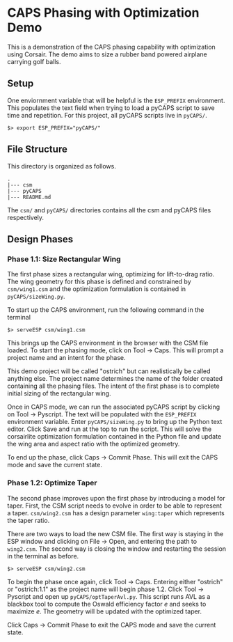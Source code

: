 # CAPS Phasing with Optimization Demo

This is a demonstration of the CAPS phasing capability with optimization using Corsair. The demo aims to size a rubber band powered airplane carrying golf balls. 

## Setup
One enviornment variable that will be helpful is the `ESP_PREFIX` environment. This populates the text field when trying to load a pyCAPS script to save time and repetition. For this project, all pyCAPS scripts live in `pyCAPS/`.
```
$> export ESP_PREFIX="pyCAPS/"
```

## File Structure
This directory is organized as follows.
```
.
|--- csm
|--- pyCAPS
|--- README.md
```
The `csm/` and `pyCAPS/` directories contains all the csm and pyCAPS files respectively.

## Design Phases

### Phase 1.1: Size Rectangular Wing
The first phase sizes a rectangular wing, optimizing for lift-to-drag ratio. The wing geometry for this phase is defined and constrained by `csm/wing1.csm` and the optimization formulation is contained in `pyCAPS/sizeWing.py`. 

To start up the CAPS environment, run the following command in the terminal
```
$> serveESP csm/wing1.csm
```
This brings up the CAPS environment in the browser with the CSM file loaded. To start the phasing mode, click on Tool -> Caps. This will prompt a project name and an intent for the phase.

This demo project will be called "ostrich" but can realistically be called anything else. The project name determines the name of the folder created containing all the phasing files. The intent of the first phase is to complete initial sizing of the rectangular wing. 

Once in CAPS mode, we can run the associated pyCAPS script by clicking on Tool -> Pyscript. The text will be populated with the `ESP_PREFIX` environment variable. Enter `pyCAPS/sizeWing.py` to bring up the Python text editor. Click Save and run at the top to run the script. This will solve the corsairlite optimization formulation contained in the Python file and update the wing area and aspect ratio with the optimized geometry.

To end up the phase, click Caps -> Commit Phase. This will exit the CAPS mode and save the current state.

### Phase 1.2: Optimize Taper
The second phase improves upon the first phase by introducing a model for taper. First, the CSM script needs to evolve in order to be able to represent a taper. `csm/wing2.csm` has a design parameter `wing:taper` which represents the taper ratio.

There are two ways to load the new CSM file. The first way is staying in the ESP window and clicking on File -> Open, and entering the path to `wing2.csm`. The second way is closing the window and restarting the session in the terminal as before.
```
$> serveESP csm/wing2.csm
```
To begin the phase once again, click Tool -> Caps. Entering either "ostrich" or "ostrich:1.1" as the project name will begin phase 1.2. Click Tool -> Pyscript and open up `pyCAPS/optTaperAvl.py`. This script runs AVL as a blackbox tool to compute the Oswald efficiency factor $e$ and seeks to maximize $e$. The geometry will be updated with the optimized taper.

Click Caps -> Commit Phase to exit the CAPS mode and save the current state.
